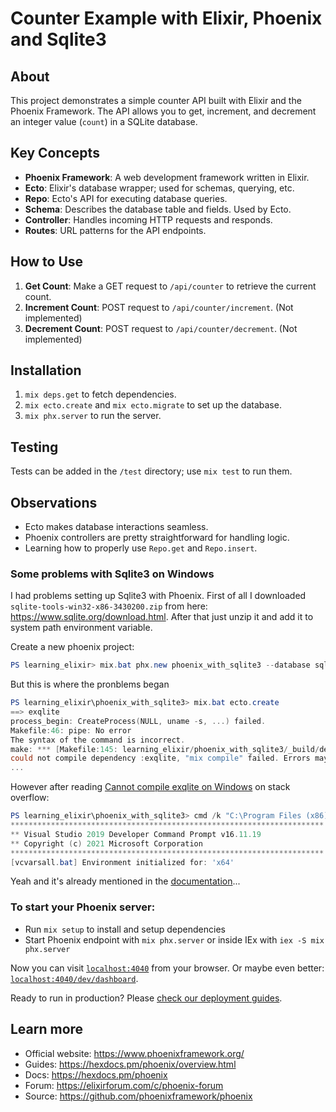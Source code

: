 # Counter Example with Elixir, Phoenix and Sqlite3

## About
This project demonstrates a simple counter API built with Elixir and the Phoenix Framework. The API allows you to get, increment, and decrement an integer value (`count`) in a SQLite database.

## Key Concepts
- **Phoenix Framework**: A web development framework written in Elixir.
- **Ecto**: Elixir's database wrapper; used for schemas, querying, etc.
- **Repo**: Ecto's API for executing database queries.
- **Schema**: Describes the database table and fields. Used by Ecto.
- **Controller**: Handles incoming HTTP requests and responds.
- **Routes**: URL patterns for the API endpoints.

## How to Use
1. **Get Count**: Make a GET request to `/api/counter` to retrieve the current count.
2. **Increment Count**: POST request to `/api/counter/increment`. (Not implemented)
3. **Decrement Count**: POST request to `/api/counter/decrement`. (Not implemented)

## Installation
1. `mix deps.get` to fetch dependencies.
2. `mix ecto.create` and `mix ecto.migrate` to set up the database.
3. `mix phx.server` to run the server.

## Testing
Tests can be added in the `/test` directory; use `mix test` to run them.

## Observations
- Ecto makes database interactions seamless.
- Phoenix controllers are pretty straightforward for handling logic.
- Learning how to properly use `Repo.get` and `Repo.insert`.

### Some problems with Sqlite3 on Windows

I had problems setting up Sqlite3 with Phoenix. First of all I downloaded `sqlite-tools-win32-x86-3430200.zip` from here: https://www.sqlite.org/download.html. After that just unzip it and add it to system path environment variable.

Create a new phoenix project:
```powershell
PS learning_elixir> mix.bat phx.new phoenix_with_sqlite3 --database sqlite3 --no-html
```

But this is where the pronblems began
```powershell
PS learning_elixir\phoenix_with_sqlite3> mix.bat ecto.create
==> exqlite
process_begin: CreateProcess(NULL, uname -s, ...) failed.
Makefile:46: pipe: No error
The syntax of the command is incorrect.
make: *** [Makefile:145: learning_elixir/phoenix_with_sqlite3/_build/dev/lib/exqlite/priv] Error 1
could not compile dependency :exqlite, "mix compile" failed. Errors may have been logged above. You can recompile this dependency with "mix deps.compile exqlite --force", update it with "mix deps.update exqlite" or clean it with "mix deps.clean exqlite"
...
```

However after reading [Cannot compile exqlite on Windows](https://stackoverflow.com/questions/69881330/cannot-compile-exqlite-on-windows) on stack overflow:
```powershell
PS learning_elixir\phoenix_with_sqlite3> cmd /k "C:\Program Files (x86)\Microsoft Visual Studio\2019\BuildTools\VC\Auxiliary\Build\vcvars64.bat"
**********************************************************************
** Visual Studio 2019 Developer Command Prompt v16.11.19
** Copyright (c) 2021 Microsoft Corporation
**********************************************************************
[vcvarsall.bat] Environment initialized for: 'x64'
```

Yeah and it's already mentioned in the [documentation](https://github.com/elixir-sqlite/exqlite/blob/main/guides/windows.md)...

### To start your Phoenix server:

  * Run `mix setup` to install and setup dependencies
  * Start Phoenix endpoint with `mix phx.server` or inside IEx with `iex -S mix phx.server`

Now you can visit [`localhost:4040`](http://localhost:4040) from your browser. Or maybe even better: [`localhost:4040/dev/dashboard`](http://localhost:4040/dev/dashboard/home).

Ready to run in production? Please [check our deployment guides](https://hexdocs.pm/phoenix/deployment.html).

## Learn more

  * Official website: https://www.phoenixframework.org/
  * Guides: https://hexdocs.pm/phoenix/overview.html
  * Docs: https://hexdocs.pm/phoenix
  * Forum: https://elixirforum.com/c/phoenix-forum
  * Source: https://github.com/phoenixframework/phoenix
